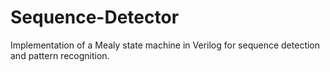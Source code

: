 # Sequence-Detector
Implementation of a Mealy state machine in Verilog for sequence detection and pattern recognition.
